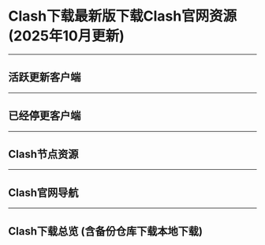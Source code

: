 # Clash下载最新版下载Clash官网资源 (2025年10月更新)

---

## 活跃更新客户端

---

## 已经停更客户端

---

## Clash节点资源

---

## Clash官网导航

---

## Clash下载总览 (含备份仓库下载本地下载)

